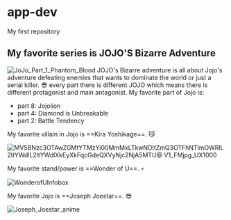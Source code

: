 # app-dev
My first repository

## My favorite series is **JOJO'S Bizarre Adventure**
![JoJo_Part_1_Phantom_Blood](https://user-images.githubusercontent.com/103580410/210592928-0159a6f5-1634-44f1-a13b-a297e8c5ef1a.jpg)
JOJO's Bizarre adventure is all about Jojo's adventure defeating enemies that wants to dominate the world or just a serial killer. :sunglasses:
every part there is different JOJO which means there is different protagonist and main antagonist.
My favorite part of Jojo is:
- part 8: Jojolion
- part 4: Diamond is Unbreakable
- part 2: Battle Tendency

My favorite villain in Jojo is ==Kira Yoshikage==. :smirk_cat:

![MV5BNzc3OTAwZGMtYTMzYi00MmMxLTkwNDItZmQ3OTFhNTlmOWRlL2ltYWdlL2ltYWdlXkEyXkFqcGdeQXVyNjc2NjA5MTU@ _V1_FMjpg_UX1000_](https://user-images.githubusercontent.com/103580410/210593320-1e564690-1872-4097-a8de-43bf935339a5.jpg)

My favorite stand/power is ==Wonder of U==. :skull:

![WonderofUInfobox](https://user-images.githubusercontent.com/103580410/210593677-7eff134b-63e9-4acb-837f-0b540b0d805f.jpg)

My favorite Jojo is ==Joseph Joestar==. :sunglasses:

![Joseph_Joestar_anime](https://user-images.githubusercontent.com/103580410/210594079-a63ee20f-2a14-42bd-9054-21384f8ae304.jpg)

